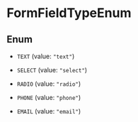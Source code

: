

# FormFieldTypeEnum

## Enum


* `TEXT` (value: `"text"`)

* `SELECT` (value: `"select"`)

* `RADIO` (value: `"radio"`)

* `PHONE` (value: `"phone"`)

* `EMAIL` (value: `"email"`)



